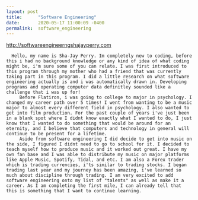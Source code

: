```yaml
---
layout: post
title:      "Software Engineering"
date:       2020-05-17 11:00:09 -0400
permalink:  software_engineering
---
```


http://softwareengineerngshajayperry.com

      Hello, my name is Sha-Jay Perry. Im completely new to coding, before this i had no background knowledge or any kind of idea of what coding might be, i'm sure some of you can relate. I was first introduced to this program through my mother who had a friend that was currently taking part in this program. I did a little research on what software engineering actually is and i was automatically drawn in. Developing programs and operating computer data definitley sounded like a challenge that i was up for! 
		 Before Flatiron, i was going to college to major in psychology. I changed my career path over 5 times! I went from wanting to be a music major to almost every different field in psychology. I also wanted to get into film production. For the past couple of years i've just been in a blank spot where I didnt know exactly what I wanted to do, I just know that I wanted to do something that would be around for an eternity, and I believe that computers and technology in general will continue to be present for a lifetime. 
		 Aside from software engineering I did decide to get into music on the side, I figured I didnt need to go to school for it. I decided to teach myself how to produce music and it worked out great. I have my own fan base and I was able to distribute my music on major platforms like Apple Music, Spotify, Tidal, and etc. I am also a Forex trader which is trading currencies, i'ts similar to trading stocks. I began trading last year and my journey has been amazing, i've learned so much about discipline through trading. I am very excited to add software engineering onto my list of "talents" as well as make it a career. As I am completing the first mile, I can already tell that this is something that I want to continue learning. 
		



